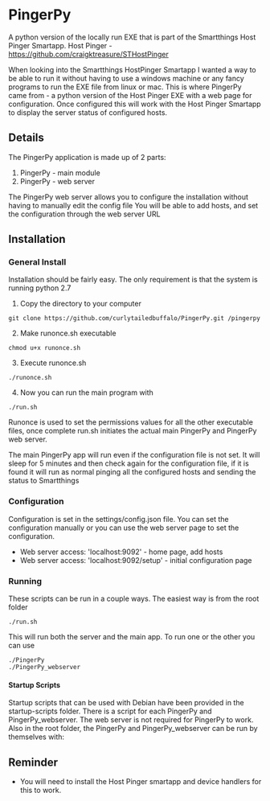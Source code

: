 # PingerPy
A python version of the locally run EXE that is part of the Smartthings Host Pinger Smartapp.
Host Pinger - https://github.com/craigktreasure/STHostPinger

When looking into the Smartthings HostPinger Smartapp I wanted a way to be able to run it without having to use a windows machine or any fancy programs to run the EXE file from linux or mac.
This is where PingerPy came from - a python version of the Host Pinger EXE with a web page for configuration.
Once configured this will work with the Host Pinger Smartapp to display the server status of configured hosts.

## Details
The PingerPy application is made up of 2 parts:
1. PingerPy - main module
2. PingerPy - web server

The PingerPy web server allows you to configure the installation without having to manually edit the config file
You will be able to add hosts, and set the configuration through the web server URL

## Installation

### General Install
Installation should be fairly easy. The only requirement is that the system is running python 2.7
1. Copy the directory to your computer

```
git clone https://github.com/curlytailedbuffalo/PingerPy.git /pingerpy
```

2. Make runonce.sh executable 

```
chmod u+x runonce.sh
```

3. Execute runonce.sh 

```
./runonce.sh
```

4. Now you can run the main program with 

```
./run.sh
```

Runonce is used to set the permissions values for all the other executable files, once complete run.sh initiates the actual main PingerPy and PingerPy web server.

The main PingerPy app will run even if the configuration file is not set. It will sleep for 5 minutes and then check again for the configuration file, if it is found it will run as normal pinging all the configured hosts and sending the status to Smartthings

### Configuration
Configuration is set in the settings/config.json file.
You can set the configuration manually or you can use the web server page to set the configuration.
* Web server access: 'localhost:9092' - home page, add hosts
* Web server access: 'localhost:9092/setup' - initial configuration page

### Running
These scripts can be run in a couple ways. The easiest way is from the root folder

```
./run.sh
```
This will run both the server and the main app. To run one or the other you can use

```
./PingerPy
./PingerPy_webserver
```

#### Startup Scripts
Startup scripts that can be used with Debian have been provided in the startup-scripts folder.
There is a script for each PingerPy and PingerPy_webserver. The web server is not required for PingerPy to work.
Also in the root folder, the PingerPy and PingerPy_webserver can be run by themselves with:

## Reminder
* You will need to install the Host Pinger smartapp and device handlers for this to work.

